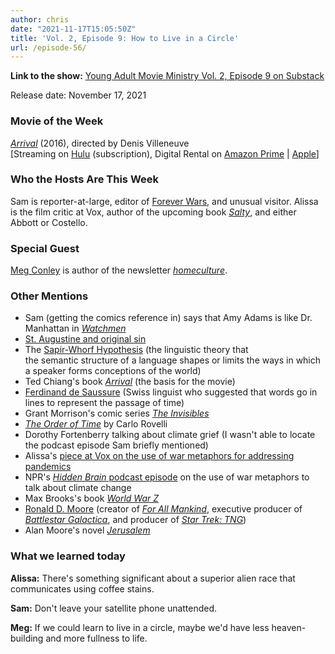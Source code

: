 ```yaml
---
author: chris
date: "2021-11-17T15:05:50Z"
title: 'Vol. 2, Episode 9: How to Live in a Circle'
url: /episode-56/
---
```

**Link to the show:** [Young Adult Movie Ministry Vol. 2, Episode 9 on Substack](https://yammpod.substack.com/p/vol-2-episode-9-how-to-live-in-a) 

Release date: November 17, 2021

### Movie of the Week

_[Arrival](https://www.imdb.com/title/tt2543164/)_ (2016), directed by Denis Villeneuve  
[Streaming on [Hulu](https://www.hulu.com/movie/arrival-6ec67b11-b282-4383-85ac-38c4731b40e4) (subscription), Digital Rental on [Amazon Prime](https://www.amazon.com/Arrival-Amy-Adams/dp/B01M2C4NP8) | [Apple](https://itunes.apple.com/us/movie/arrival/id1166395905)]

### Who the Hosts Are This Week

Sam is reporter-at-large, editor of [Forever Wars](https://foreverwars.substack.com/), and unusual visitor. Alissa is the film critic at Vox, author of the upcoming book _[Salty](https://www.broadleafbooks.com/store/product/9781506473550/Salty)_, and either Abbott or Costello. 

### Special Guest

[Meg Conley](https://twitter.com/_megconley) is author of the newsletter _[homeculture](https://www.megconley.com/)_.

### Other Mentions

  * Sam (getting the comics reference in) says that Amy Adams is like Dr. Manhattan in _[Watchmen](https://bookshop.org/a/20775/9781779501127)_
  * [St. Augustine and original sin](https://www.utne.com/mind-and-body/st-augustine-and-original-sin-ze0z1505zken/)
  * The [Sapir-Whorf Hypothesis](https://www.thoughtco.com/sapir-whorf-hypothesis-1691924) (the linguistic theory that the semantic structure of a language shapes or limits the ways in which a speaker forms conceptions of the world)
  * Ted Chiang's book _[Arrival](https://www.amazon.com/Arrival-Film-tie-Ted-Chiang/dp/1509835903/)_ (the basis for the movie)
  * [Ferdinand de Saussure](https://en.wikipedia.org/wiki/Ferdinand_de_Saussure) (Swiss linguist who suggested that words go in lines to represent the passage of time)
  * Grant Morrison's comic series _[The Invisibles](https://en.wikipedia.org/wiki/The_Invisibles)_
  * _[The Order of Time](https://bookshop.org/a/20775/9780735216112)_ by Carlo Rovelli
  * Dorothy Fortenberry talking about climate grief (I wasn't able to locate the podcast episode Sam briefly mentioned)
  * Alissa's [piece at Vox on the use of war metaphors for addressing pandemics](https://www.vox.com/culture/2020/4/15/21193679/coronavirus-pandemic-war-metaphor-ecology-microbiome)
  * NPR's [_Hidden Brain_ podcast episode](https://hiddenbrain.org/podcast/we-broke-the-planet-now-what/) on the use of war metaphors to talk about climate change
  * Max Brooks's book _[World War Z](https://bookshop.org/a/20775/9780307346612)_
  * [Ronald D. Moore](https://en.wikipedia.org/wiki/Ronald_D._Moore) (creator of _[For All Mankind](https://www.imdb.com/title/tt7772588/)_, executive producer of _[Battlestar Galactica](https://www.imdb.com/title/tt0407362)_, and producer of _[Star Trek: TNG](https://www.imdb.com/title/tt0092455/)_)
  * Alan Moore's novel _[Jerusalem](https://bookshop.org/a/20775/9781631494727)_

### What we learned today

**Alissa:** There's something significant about a superior alien race that communicates using coffee stains. 

**Sam:** Don't leave your satellite phone unattended.  
  
**Meg:** If we could learn to live in a circle, maybe we'd have less heaven-building and more fullness to life.